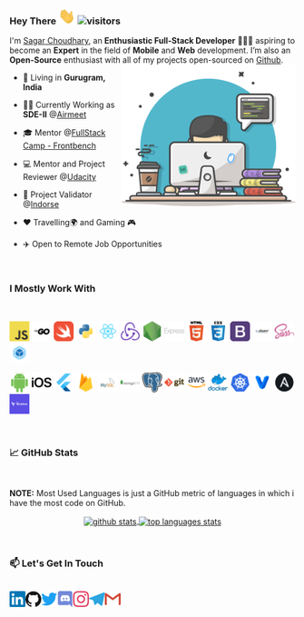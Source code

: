 ### Hey There <img src="https://raw.githubusercontent.com/sagarchoudhary96/sagarchoudhary96/main/icons/wave.gif" width="30px"> ![visitors](https://visitor-badge.glitch.me/badge?page_id=sagarchoudhary96.sagarchoudhary96)

I'm [Sagar Choudhary](https://www.linkedin.com/in/sagarchoudhary96), an **Enthusiastic Full-Stack Developer** 👨🏻‍💻 aspiring to become an **Expert** in the field of **Mobile** and **Web** development. I’m also an **Open-Source** enthusiast with all of my projects open-sourced on [Github](https://www.github.com/sagarchoudhary96).
<br/>
<img align="right" alt="coding User Image" src="https://raw.githubusercontent.com/sagarchoudhary96/sagarchoudhary96/main/icons/code.png" height="250" />

- 📌 Living in **Gurugram, India**

- 👨‍💻 Currently Working as **SDE-II** @[Airmeet](https://www.airmeet.com/)

- 🎓 Mentor @[FullStack Camp - Frontbench](https://github.com/frontbenchHQ)

- 💻 Mentor and Project Reviewer @[Udacity](https://www.udacity.com/)

- 📝 Project Validator @[Indorse](https://indorse.io/)

- ♥️ Travelling🌍 and Gaming 🎮

- ✈️ Open to Remote Job Opportunities

<br/>

### I Mostly Work With

<br/>

<code><img height="35" src="https://raw.githubusercontent.com/github/explore/80688e429a7d4ef2fca1e82350fe8e3517d3494d/topics/javascript/javascript.png"></code>
<code><img height="35" src="https://raw.githubusercontent.com/github/explore/80688e429a7d4ef2fca1e82350fe8e3517d3494d/topics/go/go.png"></code>
<code><img height="35" src="https://raw.githubusercontent.com/github/explore/80688e429a7d4ef2fca1e82350fe8e3517d3494d/topics/swift/swift.png"></code>
<code><img height="35" src="https://raw.githubusercontent.com/github/explore/80688e429a7d4ef2fca1e82350fe8e3517d3494d/topics/python/python.png"></code>
<code><img height="35" src="https://raw.githubusercontent.com/github/explore/80688e429a7d4ef2fca1e82350fe8e3517d3494d/topics/react/react.png"></code>
<code><img height="35" src="https://raw.githubusercontent.com/github/explore/80688e429a7d4ef2fca1e82350fe8e3517d3494d/topics/redux/redux.png"></code>
<code><img height="35" src="https://raw.githubusercontent.com/github/explore/80688e429a7d4ef2fca1e82350fe8e3517d3494d/topics/nodejs/nodejs.png"></code>
<code><img height="35" src="https://raw.githubusercontent.com/github/explore/80688e429a7d4ef2fca1e82350fe8e3517d3494d/topics/express/express.png"></code>
<code><img height="35" src="https://raw.githubusercontent.com/github/explore/80688e429a7d4ef2fca1e82350fe8e3517d3494d/topics/html/html.png"></code>
<code><img height="35" src="https://raw.githubusercontent.com/github/explore/80688e429a7d4ef2fca1e82350fe8e3517d3494d/topics/css/css.png"></code>
<code><img height="35" src="https://raw.githubusercontent.com/github/explore/80688e429a7d4ef2fca1e82350fe8e3517d3494d/topics/bootstrap/bootstrap.png"></code>
<code><img height="35" src="https://raw.githubusercontent.com/github/explore/80688e429a7d4ef2fca1e82350fe8e3517d3494d/topics/jquery/jquery.png"></code>
<code><img height="35" src="https://raw.githubusercontent.com/github/explore/80688e429a7d4ef2fca1e82350fe8e3517d3494d/topics/sass/sass.png"></code>
<code><img height="35" src="https://raw.githubusercontent.com/github/explore/80688e429a7d4ef2fca1e82350fe8e3517d3494d/topics/webpack/webpack.png"></code>

<code><img height="35" src="https://raw.githubusercontent.com/github/explore/80688e429a7d4ef2fca1e82350fe8e3517d3494d/topics/android/android.png"></code>
<code><img height="35" src="https://raw.githubusercontent.com/github/explore/80688e429a7d4ef2fca1e82350fe8e3517d3494d/topics/ios/ios.png"></code>
<code><img height="35" src="https://raw.githubusercontent.com/github/explore/80688e429a7d4ef2fca1e82350fe8e3517d3494d/topics/flutter/flutter.png"></code>
<code><img height="35" src="https://raw.githubusercontent.com/github/explore/80688e429a7d4ef2fca1e82350fe8e3517d3494d/topics/firebase/firebase.png"></code>
<code><img height="35" src="https://raw.githubusercontent.com/github/explore/80688e429a7d4ef2fca1e82350fe8e3517d3494d/topics/mysql/mysql.png"></code>
<code><img height="35" src="https://raw.githubusercontent.com/github/explore/80688e429a7d4ef2fca1e82350fe8e3517d3494d/topics/mongodb/mongodb.png"></code>
<code><img height="35" src="https://raw.githubusercontent.com/github/explore/80688e429a7d4ef2fca1e82350fe8e3517d3494d/topics/postgresql/postgresql.png"></code>
<code><img height="35" src="https://raw.githubusercontent.com/github/explore/80688e429a7d4ef2fca1e82350fe8e3517d3494d/topics/git/git.png"></code>
<code><img height="35" src="https://raw.githubusercontent.com/github/explore/80688e429a7d4ef2fca1e82350fe8e3517d3494d/topics/aws/aws.png"></code>
<code><img height="35" src="https://raw.githubusercontent.com/github/explore/80688e429a7d4ef2fca1e82350fe8e3517d3494d/topics/docker/docker.png"></code>
<code><img height="35" src="https://raw.githubusercontent.com/github/explore/80688e429a7d4ef2fca1e82350fe8e3517d3494d/topics/kubernetes/kubernetes.png"></code>
<code><img height="35" src="https://raw.githubusercontent.com/github/explore/80688e429a7d4ef2fca1e82350fe8e3517d3494d/topics/vagrant/vagrant.png"></code>
<code><img height="35" src="https://raw.githubusercontent.com/github/explore/80688e429a7d4ef2fca1e82350fe8e3517d3494d/topics/ansible/ansible.png"></code>
<code><img height="35" src="https://raw.githubusercontent.com/github/explore/80688e429a7d4ef2fca1e82350fe8e3517d3494d/topics/terraform/terraform.png"></code>

<br/>

### &#x1f4c8; GitHub Stats

<br/>

**NOTE:** Most Used Languages is just a GitHub metric of languages in which i have the most code on GitHub.

<p align="center">
<a href="https://github.com/sagarchoudhary96">
  <img height="200px"width="55%" align="center" alt="github stats" src="https://github-readme-stats.vercel.app/api?username=sagarchoudhary96&include_all_commits=true&count_private=true&show_icons=true&theme=default_repocard&hide_border=true" />
</a>
<a href="https://github.com/sagarchoudhary96">
  <img height="200px" width="40%" alt="top languages stats" align="center" src="https://github-readme-stats.vercel.app/api/top-langs/?username=sagarchoudhary96&hide=java&langs_count=8&layout=compact&theme=default_repocard&hide_border=true" />
</a>
</p>

<br/>

### 📫 Let's Get In Touch

<br/>

<a href='https://www.linkedin.com/in/sagarchoudhary96'>
<img align="left" alt="Sagar Choudhary Linkedin" width="28" src="https://raw.githubusercontent.com/sagarchoudhary96/sagarchoudhary96/main/icons/linkedin.svg" />
</a>

<a href='https://www.github.com/sagarchoudhary96'>
<img align="left" alt="Sagar Choudhary Github" width="28" src="https://raw.githubusercontent.com/sagarchoudhary96/sagarchoudhary96/main/icons/github.svg" />
</a>

<a href='https://www.twitter.com/sa_choudhary'>
<img align="left" alt="Sagar Choudhary Twitter" width="28" src="https://raw.githubusercontent.com/sagarchoudhary96/sagarchoudhary96/main/icons/twitter.svg" />
</a>

<a href='https://discord.gg/J9mh7TrDAR'>
<img align="left" alt="Sagar Choudhary Discord" width="28" src="https://raw.githubusercontent.com/sagarchoudhary96/sagarchoudhary96/main/icons/discord.svg" />
</a>

<a href='https://www.instagram.com/sagarchoudhary96'>
<img align="left" alt="Sagar Choudhary Instagram" width="28" src="https://raw.githubusercontent.com/sagarchoudhary96/sagarchoudhary96/main/icons/instagram.svg" />
</a>

<a href='https://t.me/sagarchoudhary96'>
<img align="left" width="28" alt="Sagar Choudhary Telegram" src="https://raw.githubusercontent.com/sagarchoudhary96/sagarchoudhary96/main/icons/telegram.svg" />
</a>

<a href="mailto:sagar.choudhary96@gmail.com">
<img align="left" width="28" alt="Sagar Choudhary Mail" src="https://raw.githubusercontent.com/sagarchoudhary96/sagarchoudhary96/main/icons/gmail.svg" />
</a>

<br />

